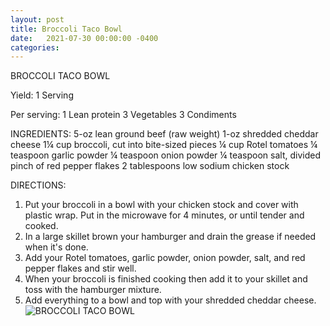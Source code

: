 ```yaml
---
layout: post
title: Broccoli Taco Bowl
date:   2021-07-30 00:00:00 -0400
categories: 
---
```


BROCCOLI TACO BOWL 

Yield:
1 Serving

Per serving:
1 Lean protein
3 Vegetables
3 Condiments

INGREDIENTS:
5-oz lean ground beef (raw weight)
1-oz shredded cheddar cheese
1¼ cup broccoli, cut into bite-sized pieces
¼ cup Rotel tomatoes
¼ teaspoon garlic powder
¼ teaspoon onion powder
¼ teaspoon salt, divided
pinch of red pepper flakes
2 tablespoons low sodium chicken stock

DIRECTIONS:

1. Put your broccoli in a bowl with your chicken stock and cover with plastic wrap. Put in the microwave for 4 minutes, or until tender and cooked.
2. In a large skillet brown your hamburger and drain the grease if needed when it's done.
3. Add your Rotel tomatoes, garlic powder, onion powder, salt, and red pepper flakes and stir well.
4. When your broccoli is finished cooking then add it to your skillet and toss with the hamburger mixture.
5. Add everything to a bowl and top with your shredded cheddar cheese.
![BROCCOLI TACO BOWL](/images/BROCCOLI%20TACO%20BOWL.png)

